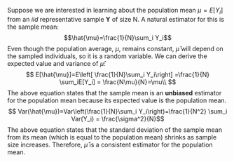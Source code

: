 Suppose we are interested in learning about the population mean $\mu = E[Y_i]$ from an *iid* representative sample $\mathbf{Y}$ of size N. A natural estimator for this is the sample mean:
$$\hat{\mu}=\frac{1}{N}\sum_i Y_i$$
Even though the population average, $\mu$, remains constant, $\hat{\mu}$ will depend on the sampled individuals, so it is a random variable. We can derive the expected value and variance of $\hat{\mu}$:
$$
E[\hat{\mu}]=E\left[ \frac{1}{N}\sum_i Y_i\right] =\frac{1}{N} \sum_iE[Y_i] = \frac{N\mu}{N}=\mu\\
$$
The above equation states that the sample mean is an **unbiased** estimator for the population mean because its expected value is the population mean.
$$
Var(\hat{\mu})=Var\left(\frac{1}{N}\sum_i Y_i\right)=\frac{1}{N^2} \sum_i Var(Y_i) = \frac{\sigma^2}{N}$$
The above equation states that the standard deviation of the sample mean from its mean (which is equal to the population mean) shrinks as sample size increases. Therefore, $\hat{\mu}$ is a consistent estimator for the population mean.
